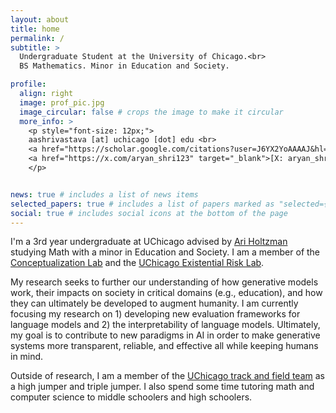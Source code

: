```yaml
---
layout: about
title: home
permalink: /
subtitle: >
  Undergraduate Student at the University of Chicago.<br>
  BS Mathematics. Minor in Education and Society.

profile:
  align: right
  image: prof_pic.jpg
  image_circular: false # crops the image to make it circular
  more_info: >
    <p style="font-size: 12px;">
    aashrivastava [at] uchicago [dot] edu <br>
    <a href="https://scholar.google.com/citations?user=J6YX2YoAAAAJ&hl=en" target="_blank">[Google Scholar]</a> |
    <a href="https://x.com/aryan_shri123" target="_blank">[X: aryan_shri123]</a> 
    </p>


news: true # includes a list of news items
selected_papers: true # includes a list of papers marked as "selected={true}"
social: true # includes social icons at the bottom of the page
---
```


I'm a 3rd year undergraduate at UChicago advised by [Ari Holtzman](https://ariholtzman.com/) studying Math with a minor in Education and Society. I am a member of the [Conceptualization Lab](https://conceptualization.ai/) and the [UChicago Existential Risk Lab](https://xrisk.uchicago.edu/).

My research seeks to further our understanding of how generative models work, their impacts on society in critical domains (e.g., education), and how they can ultimately be developed to augment humanity. I am currently focusing my research on 1) developing new evaluation frameworks for language models and 2) the interpretability of language models. Ultimately, my goal is to contribute to new paradigms in AI in order to make generative systems more transparent, reliable, and effective all while keeping humans in mind.

Outside of research, I am a member of the [UChicago track and field team](https://athletics.uchicago.edu/sports/mens-track-and-field) as a high jumper and triple jumper. I also spend some time tutoring math and computer science to middle schoolers and high schoolers.
